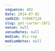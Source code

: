 ```yaml
---
sequence: 402
date: 2014-07-02
imdbId: tt0067128
slug: get-carter-1971
venue: null
venueNotes: null
medium: Blu-ray
mediumNotes: null
---
```


